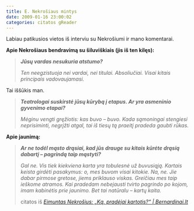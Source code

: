 ```yaml
---
title: E. Nekrošiaus mintys
date: 2009-01-16 23:00:02
categories: citatos gReader
---
```


Labiau patikusios vietos iš interviu su Nekrošiumi ir mano komentarai.

**Apie Nekrošiaus bendravimą su šiluviškiais (jis iš ten kilęs):**

> ***Jūsų vardas nesukuria atstumo?***
>
> *Ten neegzistuoja nei vardai, nei titulai. Absoliučiai. Visai kitais principais vadovaujamasi.*

Tai iššūkis man.

> ***Teatrologai suskirstė jūsų kūrybą į etapus. Ar yra asmeninio gyvenimo etapai?***
>
> *Mėginu vengti gręžiotis: kas buvo – buvo. Kada sąmoningai stengiesi neprisiminti, negrįžti atgal, tai iš tiesų tą praeitį pradeda gaubti rūkas.*

**Apie jaunimą:**

> ***Ar ne todėl mąsto drąsiai, kad jūs drauge su kitais kūrėte drąsią dabartį – pagrindą taip mąstyti?***
>
> *Gal ne. Vis tiek kiekviena karta yra tobulesnė už buvusiąją. Kartais keista girdėti pasakymus: o, mes buvom visai kitokie. Na, ne. Jie dabar pirmose gretose, jiems priklauso viskas. Greičiau mes taip ieškome atramos. Kai pradedam nebejausti tvirto pagrindo po kojom, imam kabinėtis prie jaunimo. Bet tai natūralu – kartų kaita.*
>
> citatos iš *[Eimuntas Nekrošius: „Ką, pradėjai kartotis?“ | Bernardinai.lt](http://www.bernardinai.lt/?url=articles/90170)*
